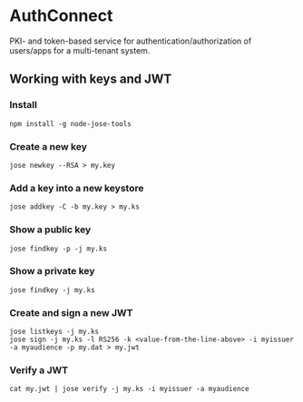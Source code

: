 # AuthConnect

PKI- and token-based service for authentication/authorization of users/apps for a multi-tenant system.

## Working with keys and JWT

### Install
```
npm install -g node-jose-tools
``` 

### Create a new key
```
jose newkey --RSA > my.key
```

### Add a key into a new keystore
```
jose addkey -C -b my.key > my.ks
```

### Show a public key
```
jose findkey -p -j my.ks
```

### Show a private key
```
jose findkey -j my.ks
```

### Create and sign a new JWT
```
jose listkeys -j my.ks
jose sign -j my.ks -l RS256 -k <value-from-the-line-above> -i myissuer -a myaudience -p my.dat > my.jwt
```

### Verify a JWT
```
cat my.jwt | jose verify -j my.ks -i myissuer -a myaudience
``` 